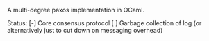 A multi-degree paxos implementation in OCaml.

Status:
[-] Core consensus protocol
[ ] Garbage collection of log (or alternatively just to cut down on messaging overhead) 
